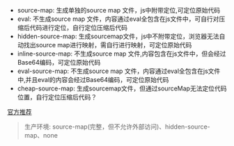 - source-map: 生成单独的source map 文件，js中附带定位,可定位原始代码
- eval: 不生成source map 文件，内容通过eval全包含在js文件中，可自行对压缩后代码进行定位，自行定位压缩后代码
- hidden-source-map: 生成sourcemap文件，js中不附带定位，浏览器无法自动找出source map进行映射，需自行进行映射，可定位原始代码
- inline-source-map: 不生成source map 文件,内容包含在js文件中，但会经过Base64编码，可定位原始代码
- eval-source-map: 不生成source map 文件，内容通过eval全包含在js文件中,并且eval的内容会经过Base64编码，可定位原始代码
- cheap-source-map: 生成sourcemap文件，但通过sourceMap无法定位代码位置，自行定位压缩后代码？

[官方推荐](https://webpack.js.org/configuration/devtool/#special-cases)

> 生产环境: source-map(完整，但不允许外部访问)、hidden-source-map、none

